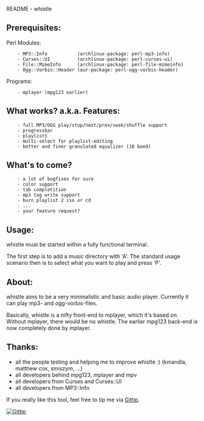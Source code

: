 README - whistle

Prerequisites:
--------------

Perl Modules:
    
        - MP3::Info           (archlinux-package: perl-mp3-info)
        - Curses::UI          (archlinux-package: perl-curses-ui)
        - File::MimeInfo      (archlinux-package: perl-file-mimeinfo)
        - Ogg::Vorbis::Header (aur-package: perl-ogg-vorbis-header)

Programs:

        - mplayer (mpg123 earlier)


What works? a.k.a. Features:
----------------------------

        - full MP3/OGG play/stop/next/prev/seek/shuffle support
        - progressbar
        - playlists
        - multi-select for playlist-editing
        - better and finer granulated equalizer (10 band)


What's to come?
---------------

        - a lot of bugfixes for sure
        - color support
        - tab completition
        - mp3 tag write support
        - burn playlist 2 iso or cd
        - ...
        - your feature request?


Usage:
------

whistle must be started within a fully functional terminal.

The first step is to add a music directory with 'A'. The standard
usage scenario then is to select what you want to play and press 'P'.



About:
------

whistle aims to be a very minimalistic and basic audio player.
Currently it can play mp3- and ogg-vorbis-files.

Basically, whistle is a nifty front-end to mplayer, which it's
based on. Without mplayer, there would be no whistle. The earlier
mpg123 back-end is now completely done by mplayer.


Thanks:
-------
 - all the people testing and helping me to improve whistle :)
   (kmandla, matthew cox, smiszym, ...)
 - all developers behind mpg123, mplayer and mpv
 - all developers from Curses and Curses::UI
 - all developers from MP3::Info
 


If you really like this tool, feel free to tip me via [Gittip][tip].

[![Gittip](http://img.shields.io/gittip/ap0calypse.svg)](https://www.gittip.com/ap0calypse/)

[tip]:https://www.gittip.com/ap0calypse/
